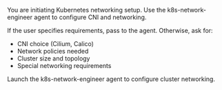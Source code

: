 You are initiating Kubernetes networking setup. Use the k8s-network-engineer agent to configure CNI and networking.

If the user specifies requirements, pass to the agent. Otherwise, ask for:
- CNI choice (Cilium, Calico)
- Network policies needed
- Cluster size and topology
- Special networking requirements

Launch the k8s-network-engineer agent to configure cluster networking.
